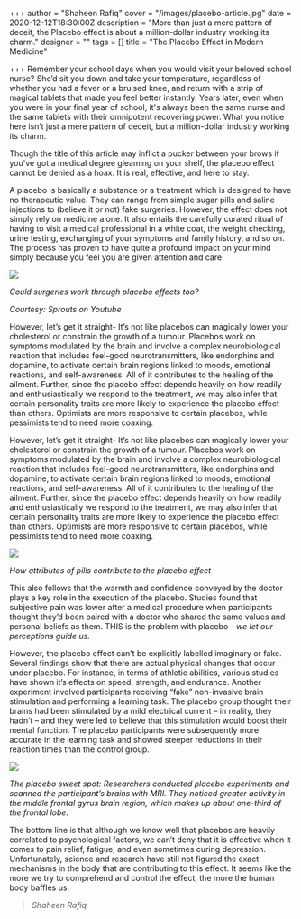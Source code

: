 +++
author = "Shaheen Rafiq"
cover = "/images/placebo-article.jpg"
date = 2020-12-12T18:30:00Z
description = "More than just a mere pattern of deceit, the Placebo effect is about a million-dollar industry working its charm."
designer = ""
tags = []
title = "The Placebo Effect in Modern Medicine"

+++
Remember your school days when you would visit your beloved school nurse? She’d sit you down and take your temperature, regardless of whether you had a fever or a bruised knee, and return with a strip of magical tablets that made you feel better instantly. Years later, even when you were in your final year of school, it's always been the same nurse and the same tablets with their omnipotent recovering power. What you notice here isn’t just a mere pattern of deceit, but a million-dollar industry working its charm.

Though the title of this article may inflict a pucker between your brows if you've got a medical degree gleaming on your shelf, the placebo effect cannot be denied as a hoax. It is real, effective, and here to stay.

A placebo is basically a substance or a treatment which is designed to have no therapeutic value. They can range from simple sugar pills and saline injections to (believe it or not) fake surgeries. However, the effect does not simply rely on medicine alone. It also entails the carefully curated ritual of having to visit a medical professional in a white coat, the weight checking, urine testing, exchanging of your symptoms and family history, and so on. The process has proven to have quite a profound impact on your mind simply because you feel you are given attention and care.

![](/images/plac1.png)

_Could surgeries work through placebo effects too?_

_Courtesy: Sprouts on Youtube_

However, let’s get it straight- It’s not like placebos can magically lower your cholesterol or constrain the growth of a tumour. Placebos work on symptoms modulated by the brain and involve a complex neurobiological reaction that includes feel-good neurotransmitters, like endorphins and dopamine, to activate certain brain regions linked to moods, emotional reactions, and self-awareness. All of it contributes to the healing of the ailment. Further, since the placebo effect depends heavily on how readily and enthusiastically we respond to the treatment, we may also infer that certain personality traits are more likely to experience the placebo effect than others. Optimists are more responsive to certain placebos, while pessimists tend to need more coaxing.

However, let’s get it straight- It’s not like placebos can magically lower your cholesterol or constrain the growth of a tumour. Placebos work on symptoms modulated by the brain and involve a complex neurobiological reaction that includes feel-good neurotransmitters, like endorphins and dopamine, to activate certain brain regions linked to moods, emotional reactions, and self-awareness. All of it contributes to the healing of the ailment. Further, since the placebo effect depends heavily on how readily and enthusiastically we respond to the treatment, we may also infer that certain personality traits are more likely to experience the placebo effect than others. Optimists are more responsive to certain placebos, while pessimists tend to need more coaxing.

![](/images/plac2.png)

_How attributes of pills contribute to the placebo effect_

This also follows that the warmth and confidence conveyed by the doctor plays a key role in the execution of the placebo. Studies found that subjective pain was lower after a medical procedure when participants thought they’d been paired with a doctor who shared the same values and personal beliefs as them. THIS is the problem with placebo - _we let our perceptions guide us._

However, the placebo effect can’t be explicitly labelled imaginary or fake. Several findings show that there are actual physical changes that occur under placebo. For instance, in terms of athletic abilities, various studies have shown it’s effects on speed, strength, and endurance. Another experiment involved participants receiving “fake” non-invasive brain stimulation and performing a learning task. The placebo group thought their brains had been stimulated by a mild electrical current – in reality, they hadn’t – and they were led to believe that this stimulation would boost their mental function. The placebo participants were subsequently more accurate in the learning task and showed steeper reductions in their reaction times than the control group.

![](/images/plac3.png)

_The placebo sweet spot: Researchers conducted placebo experiments and scanned the participant’s brains with MRI. They noticed greater activity in the middle frontal gyrus brain region, which makes up about one-third of the frontal lobe._

The bottom line is that although we know well that placebos are heavily correlated to psychological factors, we can’t deny that it is effective when it comes to pain relief, fatigue, and even sometimes curing depression. Unfortunately, science and research have still not figured the exact mechanisms in the body that are contributing to this effect. It seems like the more we try to comprehend and control the effect, the more the human body baffles us.

> _Shaheen Rafiq_